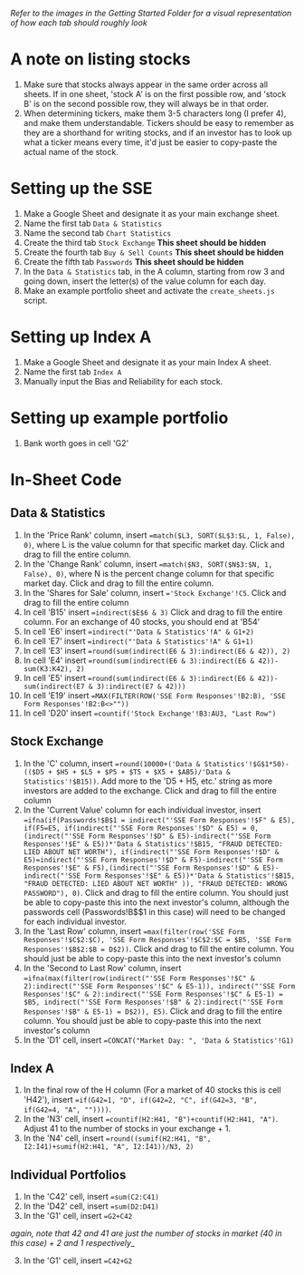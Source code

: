 _Refer to the images in the Getting Started Folder for a visual representation of how each tab should roughly look_

# A note on listing stocks

1. Make sure that stocks always appear in the same order across all sheets. If in one sheet, 'stock A' is on the first possible row, and 'stock B' is on the second possible row, they will always be in that order.
2. When determining tickers, make them 3-5 characters long (I prefer 4), and make them understandable. Tickers should be easy to remember as they are a shorthand for writing stocks, and if an investor has to look up what a ticker means every time, it'd just be easier to copy-paste the actual name of the stock. 

# Setting up the SSE

1. Make a Google Sheet and designate it as your main exchange sheet.
2. Name the first tab `Data & Statistics`
3. Name the second tab `Chart Statistics`
4. Create the third tab `Stock Exchange` **This sheet should be hidden**
5. Create the fourth tab `Buy & Sell Counts` **This sheet should be hidden**
6. Create the fifth tab `Passwords` **This sheet should be hidden**
7. In the `Data & Statistics` tab, in the A column, starting from row 3 and going down, insert the letter(s) of the value column for each day.
8. Make an example portfolio sheet and activate the `create_sheets.js` script. 



# Setting up Index A

1. Make a Google Sheet and designate it as your main Index A sheet.
2. Name the first tab `Index A`
3. Manually input the Bias and Reliability for each stock.

# Setting up example portfolio

1. Bank worth goes in cell 'G2'

# In-Sheet Code

## Data & Statistics

1. In the 'Price Rank' column, insert `=match($L3, SORT($L$3:$L, 1, False), 0)`, where L is the value column for that specific market day. Click and drag to fill the entire column.
2. In the 'Change Rank' column, insert `=match($N3, SORT($N$3:$N, 1, False), 0)`, where N is the percent change column for that specific market day. Click and drag to fill the entire column.
3. In the 'Shares for Sale' column, insert `='Stock Exchange'!C5`. Click and drag to fill the entire column
4. In cell 'B15' insert `=indirect($E$6 & 3)` Click and drag to fill the entire column. For an exchange of 40 stocks, you should end at 'B54'
5. In cell 'E6' insert `=indirect("'Data & Statistics'!A" & G1+2)`
6. In cell 'E7' insert `=indirect("'Data & Statistics'!A" & G1+1)`
7. In cell 'E3' insert `=round(sum(indirect(E6 & 3):indirect(E6 & 42)), 2)`
8. In cell 'E4' insert `=round(sum(indirect(E6 & 3):indirect(E6 & 42))-sum(K3:K42), 2)`
9. In cell 'E5' insert `=round(sum(indirect(E6 & 3):indirect(E6 & 42))-sum(indirect(E7 & 3):indirect(E7 & 42)))`
10. In cell 'E19' insert `=MAX(FILTER(ROW('SSE Form Responses'!B2:B), 'SSE Form Responses'!B2:B<>""))`
11. In cell 'D20' insert `=countif('Stock Exchange'!B3:AU3, "Last Row")`

## Stock Exchange

1. In the 'C' column, insert `=round(10000+('Data & Statistics'!$G$1*50)-(($D5 + $H5 + $L5 + $P5 + $T5 + $X5 + $AB5)/'Data & Statistics'!$B15))`. Add more to the 'D5 + H5, etc.' string as more investors are added to the exchange. Click and drag to fill the entire column
2. In the 'Current Value' column for each individual investor, insert `=ifna(if(Passwords!$B$1 = indirect("'SSE Form Responses'!$F" & E5), if(F5=E5, if(indirect("'SSE Form Responses'!$D" & E5) = 0, (indirect("'SSE Form Responses'!$D" & E5)-indirect("'SSE Form Responses'!$E" & E5))*'Data & Statistics'!$B15, "FRAUD DETECTED: LIED ABOUT NET WORTH"), if(indirect("'SSE Form Responses'!$D" & E5)=indirect("'SSE Form Responses'!$D" & F5)-indirect("'SSE Form Responses'!$E" & F5),(indirect("'SSE Form Responses'!$D" & E5)-indirect("'SSE Form Responses'!$E" & E5))*'Data & Statistics'!$B15, "FRAUD DETECTED: LIED ABOUT NET WORTH" )), "FRAUD DETECTED: WRONG PASSWORD"), 0)`. Click and drag to fill the entire column. You should just be able to copy-paste this into the next investor's column, although the passwords cell (Passwords!B$$1 in this case) will need to be changed for each individual investor. 
3. In the 'Last Row' column, insert `=max(filter(row('SSE Form Responses'!$C$2:$C), 'SSE Form Responses'!$C$2:$C = $B5, 'SSE Form Responses'!$B$2:$B = D$2))`. Click and drag to fill the entire column. You should just be able to copy-paste this into the next investor's column
4. In the 'Second to Last Row' column, insert `=ifna(max(filter(row(indirect("'SSE Form Responses'!$C" & 2):indirect("'SSE Form Responses'!$C" & E5-1)), indirect("'SSE Form Responses'!$C" & 2):indirect("'SSE Form Responses'!$C" & E5-1) = $B5, indirect("'SSE Form Responses'!$B" & 2):indirect("'SSE Form Responses'!$B" & E5-1) = D$2)), E5)`. Click and drag to fill the entire column. You should just be able to copy-paste this into the next investor's column
5. In the 'D1' cell, insert `=CONCAT("Market Day: ", 'Data & Statistics'!G1)`

## Index A

1. In the final row of the H column (For a market of 40 stocks this is cell 'H42'), insert `=if(G42=1, "D", if(G42=2, "C", if(G42=3, "B", if(G42=4, "A", ""))))`.
2. In the 'N3' cell, insert `=countif(H2:H41, "B")+countif(H2:H41, "A")`. Adjust 41 to the number of stocks in your exchange + 1.
3. In the 'N4' cell, insert `=round((sumif(H2:H41, "B", I2:I41)+sumif(H2:H41, "A", I2:I41))/N3, 2)`

## Individual Portfolios

1. In the 'C42' cell, insert `=sum(C2:C41)`
2. In the 'D42' cell, insert `=sum(D2:D41)`
3. In the 'G1' cell, insert `=G2+C42`

_again, note that 42 and 41 are just the number of stocks in market (40 in this case) + 2 and 1 respectively__

3. In the 'G1' cell, insert `=C42+G2` 

